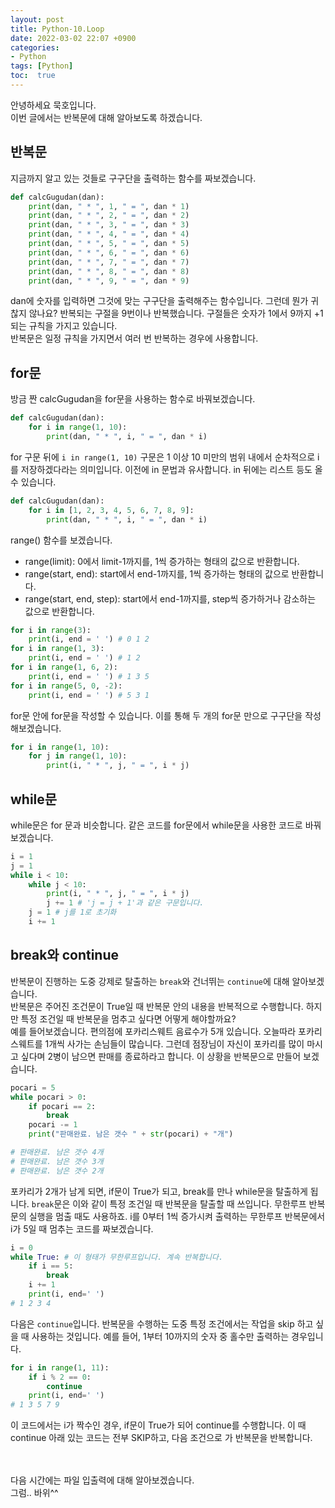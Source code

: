 ```yaml
---
layout: post
title: Python-10.Loop
date: 2022-03-02 22:07 +0900
categories:
- Python
tags: [Python]
toc:  true
---
```


안녕하세요 묵호입니다.<br>
이번 글에서는 반복문에 대해 알아보도록 하겠습니다.

## 반복문<br>
지금까지 알고 있는 것들로 구구단을 출력하는 함수를 짜보겠습니다.

```python
def calcGugudan(dan):
    print(dan, " * ", 1, " = ", dan * 1)
    print(dan, " * ", 2, " = ", dan * 2)
    print(dan, " * ", 3, " = ", dan * 3)
    print(dan, " * ", 4, " = ", dan * 4)
    print(dan, " * ", 5, " = ", dan * 5)
    print(dan, " * ", 6, " = ", dan * 6)
    print(dan, " * ", 7, " = ", dan * 7)
    print(dan, " * ", 8, " = ", dan * 8)
    print(dan, " * ", 9, " = ", dan * 9)
```
dan에 숫자를 입력하면 그것에 맞는 구구단을 출력해주는 함수입니다. 그런데 뭔가 귀찮지 않나요? 반복되는 구절을 9번이나 반복했습니다. 구절들은 숫자가 1에서 9까지 +1되는 규칙을 가지고 있습니다.<br>
반복문은 일정 규칙을 가지면서 여러 번 반복하는 경우에 사용합니다.<br>

## for문
방금 짠 calcGugudan을 for문을 사용하는 함수로 바꿔보겠습니다.<br>

```python
def calcGugudan(dan):
    for i in range(1, 10):
        print(dan, " * ", i, " = ", dan * i)
```

for 구문 뒤에 ``i in range(1, 10)`` 구문은 1 이상 10 미만의 범위 내에서 순차적으로 i를 저장하겠다라는 의미입니다. 이전에 in 문법과 유사합니다. in 뒤에는 리스트 등도 올 수 있습니다.

```python
def calcGugudan(dan):
    for i in [1, 2, 3, 4, 5, 6, 7, 8, 9]:
        print(dan, " * ", i, " = ", dan * i)
```

range() 함수를 보겠습니다.
- range(limit): 0에서 limit-1까지를, 1씩 증가하는 형태의 값으로 반환합니다.
- range(start, end): start에서 end-1까지를, 1씩 증가하는 형태의 값으로 반환합니다.
- range(start, end, step): start에서 end-1까지를, step씩 증가하거나 감소하는 값으로 반환합니다.

``` python
for i in range(3):
    print(i, end = ' ') # 0 1 2
for i in range(1, 3):
    print(i, end = ' ') # 1 2
for i in range(1, 6, 2):
    print(i, end = ' ') # 1 3 5
for i in range(5, 0, -2):
    print(i, end = ' ') # 5 3 1
```

for문 안에 for문을 작성할 수 있습니다. 이를 통해 두 개의 for문 만으로 구구단을 작성해보겠습니다.

```python
for i in range(1, 10):
    for j in range(1, 10):
        print(i, " * ", j, " = ", i * j)
```

## while문
while문은 for 문과 비슷합니다. 같은 코드를 for문에서 while문을 사용한 코드로 바꿔보겠습니다.

```python
i = 1
j = 1
while i < 10:
    while j < 10:
        print(i, " * ", j, " = ", i * j)
        j += 1 # 'j = j + 1'과 같은 구문입니다.
    j = 1 # j를 1로 초기화
    i += 1
```

## break와 continue<br>
반복문이 진행하는 도중 강제로 탈출하는 ``break``와 건너뛰는 ``continue``에 대해 알아보겠습니다.<br>
반복문은 주어진 조건문이 True일 때 반복문 안의 내용을 반복적으로 수행합니다. 하지만 특정 조건일 때 반복문을 멈추고 싶다면 어떻게 해야할까요?<br>
예를 들어보겠습니다. 편의점에 포카리스웨트 음료수가 5개 있습니다. 오늘따라 포카리스웨트를 1개씩 사가는 손님들이 많습니다. 그런데 점장님이 자신이 포카리를 많이 마시고 싶다며 2병이 남으면 판매를 종료하라고 합니다. 이 상황을 반복문으로 만들어 보겠습니다.

``` python
pocari = 5
while pocari > 0:
    if pocari == 2:
        break
    pocari -= 1
    print("판매완료. 남은 갯수 " + str(pocari) + "개")

# 판매완료. 남은 갯수 4개
# 판매완료. 남은 갯수 3개
# 판매완료. 남은 갯수 2개
```
포카리가 2개가 남게 되면, if문이 True가 되고, break를 만나 while문을 탈출하게 됩니다. ``break``문은 이와 같이 특정 조건일 때 반복문을 탈출할 때 쓰입니다. 무한루프 반복문의 실행을 멈출 때도 사용하죠. i를 0부터 1씩 증가시켜 출력하는 무한루프 반복문에서 i가 5일 때 멈추는 코드를 짜보겠습니다.

```python
i = 0
while True: # 이 형태가 무한루프입니다. 계속 반복합니다.
    if i == 5:
        break
    i += 1
    print(i, end=' ')
# 1 2 3 4
```

다음은 ``continue``입니다. 반복문을 수행하는 도중 특정 조건에서는 작업을 skip 하고 싶을 때 사용하는 것입니다. 예를 들어, 1부터 10까지의 숫자 중 홀수만 출력하는 경우입니다.

```python
for i in range(1, 11):
    if i % 2 == 0:
        continue
    print(i, end=' ')
# 1 3 5 7 9
```
이 코드에서는 i가 짝수인 경우, if문이 True가 되어 continue를 수행합니다. 이 때 continue 아래 있는 코드는 전부 SKIP하고, 다음 조건으로 가 반복문을 반복합니다.

<br><br>
다음 시간에는 파일 입출력에 대해 알아보겠습니다.<br>
그럼.. 바위^^<br>